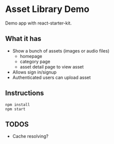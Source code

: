 # Asset Library Demo
Demo app with react-starter-kit.

## What it has
- Show a bunch of assets (images or audio files)
  - homepage
  - category page
  - asset detail page to view asset
- Allows sign in/signup
- Authenticated users can upload asset

## Instructions
```
npm install
npm start
```

## TODOS
- Cache resolving?